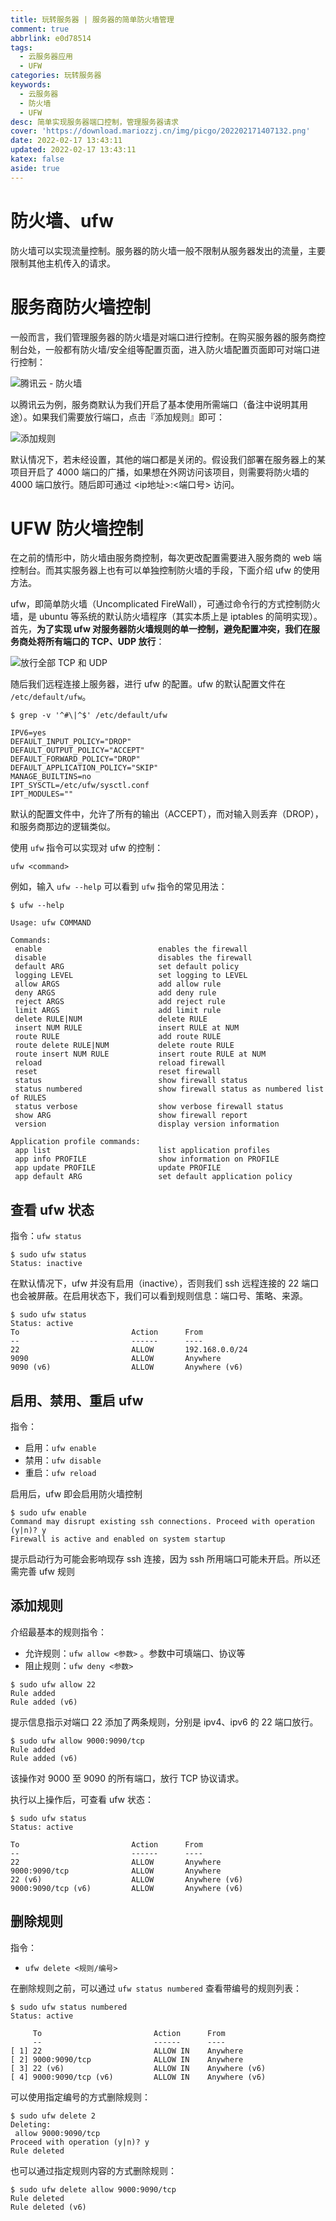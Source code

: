```yaml
---
title: 玩转服务器 | 服务器的简单防火墙管理
comment: true
abbrlink: e0d78514
tags:
  - 云服务器应用
  - UFW
categories: 玩转服务器
keywords:
  - 云服务器
  - 防火墙
  - UFW
desc: 简单实现服务器端口控制，管理服务器请求
cover: 'https://download.mariozzj.cn/img/picgo/202202171407132.png'
date: 2022-02-17 13:43:11
updated: 2022-02-17 13:43:11
katex: false
aside: true
---
```


# 防火墙、ufw

防火墙可以实现流量控制。服务器的防火墙一般不限制从服务器发出的流量，主要限制其他主机传入的请求。

# 服务商防火墙控制

一般而言，我们管理服务器的防火墙是对端口进行控制。在购买服务器的服务商控制台处，一般都有防火墙/安全组等配置页面，进入防火墙配置页面即可对端口进行控制：

![腾讯云 - 防火墙](https://download.mariozzj.cn/img/picgo/202202171147291.png)

以腾讯云为例，服务商默认为我们开启了基本使用所需端口（备注中说明其用途）。如果我们需要放行端口，点击『添加规则』即可：

![添加规则](https://download.mariozzj.cn/img/picgo/202202171153569.png)

默认情况下，若未经设置，其他的端口都是关闭的。假设我们部署在服务器上的某项目开启了 4000 端口的广播，如果想在外网访问该项目，则需要将防火墙的 4000 端口放行。随后即可通过 <ip地址>:<端口号> 访问。



# UFW 防火墙控制

在之前的情形中，防火墙由服务商控制，每次更改配置需要进入服务商的 web 端控制台。而其实服务器上也有可以单独控制防火墙的手段，下面介绍 ufw 的使用方法。

ufw，即简单防火墙（Uncomplicated FireWall），可通过命令行的方式控制防火墙，是 ubuntu 等系统的默认防火墙程序（其实本质上是 iptables 的简明实现）。首先，**为了实现 ufw 对服务器防火墙规则的单一控制，避免配置冲突，我们在服务商处将所有端口的 TCP、UDP 放行**：

![放行全部 TCP 和 UDP](https://download.mariozzj.cn/img/picgo/202202171203786.png)

随后我们远程连接上服务器，进行 ufw 的配置。ufw 的默认配置文件在 `/etc/default/ufw`。

```shell
$ grep -v '^#\|^$' /etc/default/ufw

IPV6=yes
DEFAULT_INPUT_POLICY="DROP"
DEFAULT_OUTPUT_POLICY="ACCEPT"
DEFAULT_FORWARD_POLICY="DROP"
DEFAULT_APPLICATION_POLICY="SKIP"
MANAGE_BUILTINS=no
IPT_SYSCTL=/etc/ufw/sysctl.conf
IPT_MODULES=""
```

默认的配置文件中，允许了所有的输出（ACCEPT），而对输入则丢弃（DROP），和服务商那边的逻辑类似。

使用 `ufw` 指令可以实现对 ufw 的控制：

```shell
ufw <command>
```

例如，输入 `ufw --help` 可以看到 `ufw` 指令的常见用法：

```shell
$ ufw --help

Usage: ufw COMMAND

Commands:
 enable                          enables the firewall
 disable                         disables the firewall
 default ARG                     set default policy
 logging LEVEL                   set logging to LEVEL
 allow ARGS                      add allow rule
 deny ARGS                       add deny rule
 reject ARGS                     add reject rule
 limit ARGS                      add limit rule
 delete RULE|NUM                 delete RULE
 insert NUM RULE                 insert RULE at NUM
 route RULE                      add route RULE
 route delete RULE|NUM           delete route RULE
 route insert NUM RULE           insert route RULE at NUM
 reload                          reload firewall
 reset                           reset firewall
 status                          show firewall status
 status numbered                 show firewall status as numbered list of RULES
 status verbose                  show verbose firewall status
 show ARG                        show firewall report
 version                         display version information

Application profile commands:
 app list                        list application profiles
 app info PROFILE                show information on PROFILE
 app update PROFILE              update PROFILE
 app default ARG                 set default application policy
```

## 查看 ufw 状态

指令：`ufw status`

```shell
$ sudo ufw status
Status: inactive
```

在默认情况下，ufw 并没有启用（inactive），否则我们 ssh 远程连接的 22 端口也会被屏蔽。在启用状态下，我们可以看到规则信息：端口号、策略、来源。

```shell
$ sudo ufw status
Status: active
To                         Action      From
--                         ------      ----
22                         ALLOW       192.168.0.0/24
9090                       ALLOW       Anywhere
9090 (v6)                  ALLOW       Anywhere (v6)
```



## 启用、禁用、重启 ufw

指令：

* 启用：`ufw enable`
* 禁用：`ufw disable`
* 重启：`ufw reload`

启用后，ufw 即会启用防火墙控制

```shell
$ sudo ufw enable
Command may disrupt existing ssh connections. Proceed with operation (y|n)? y
Firewall is active and enabled on system startup
```

提示启动行为可能会影响现存 ssh 连接，因为 ssh 所用端口可能未开启。所以还需完善 ufw 规则



## 添加规则

介绍最基本的规则指令：

* 允许规则：`ufw allow <参数>` 。参数中可填端口、协议等
* 阻止规则：`ufw deny <参数>`

```shell
$ sudo ufw allow 22
Rule added
Rule added (v6)
```

提示信息指示对端口 22 添加了两条规则，分别是 ipv4、ipv6 的 22 端口放行。



```shell
$ sudo ufw allow 9000:9090/tcp
Rule added
Rule added (v6)
```

该操作对 9000 至 9090 的所有端口，放行 TCP 协议请求。



执行以上操作后，可查看 ufw 状态：

```shell
$ sudo ufw status
Status: active

To                         Action      From
--                         ------      ----
22                         ALLOW       Anywhere
9000:9090/tcp              ALLOW       Anywhere
22 (v6)                    ALLOW       Anywhere (v6)
9000:9090/tcp (v6)         ALLOW       Anywhere (v6)
```



## 删除规则

指令：

* `ufw delete <规则/编号>`

在删除规则之前，可以通过 `ufw status numbered` 查看带编号的规则列表：

```shell
$ sudo ufw status numbered
Status: active

     To                         Action      From
     --                         ------      ----
[ 1] 22                         ALLOW IN    Anywhere
[ 2] 9000:9090/tcp              ALLOW IN    Anywhere
[ 3] 22 (v6)                    ALLOW IN    Anywhere (v6)
[ 4] 9000:9090/tcp (v6)         ALLOW IN    Anywhere (v6)
```

可以使用指定编号的方式删除规则：

```shell
$ sudo ufw delete 2
Deleting:
 allow 9000:9090/tcp
Proceed with operation (y|n)? y
Rule deleted
```

也可以通过指定规则内容的方式删除规则：

```shell
$ sudo ufw delete allow 9000:9090/tcp
Rule deleted
Rule deleted (v6)
```

